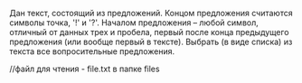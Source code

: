 Дан текст, состоящий из предложений. Концом предложения считаются символы точка, '!' и '?'. Началом предложения – любой символ, отличный от данных трех и пробела, первый после конца предыдущего предложения (или вообще первый в тексте). Выбрать (в виде списка) из текста все вопросительные предложения.

//файл для чтения - file.txt в папке files
